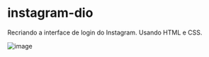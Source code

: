 # instagram-dio
Recriando a interface de login do Instagram.
Usando HTML e CSS. 

![image](https://user-images.githubusercontent.com/82127044/167911461-a0796774-afe8-4173-bce5-e044fea48da1.png)
